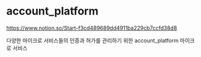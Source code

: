 # account_platform
https://www.notion.so/Start-f3cd489689dd4911ba229cb7ccfd38d8


다양한 마이크로 서비스들의 인증과 허가를 관리하기 위한 account_platform 마이크로 서비스

